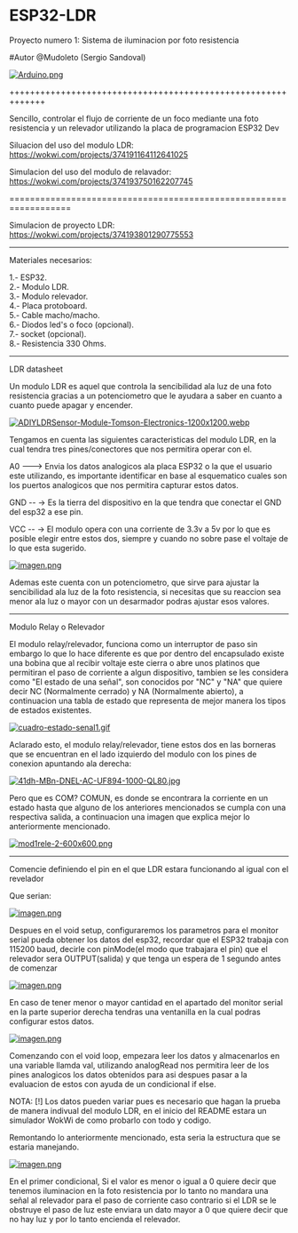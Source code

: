 # ESP32-LDR
Proyecto numero 1: Sistema de iluminacion por foto resistencia

#Autor @Mudoleto (Sergio Sandoval)

[![Arduino.png](https://i.postimg.cc/NMtdfqZb/Arduino.png)](https://postimg.cc/1gWGJTmN)

+++++++++++++++++++++++++++++++++++++++++++++++++++++++++++++

Sencillo, controlar el flujo de corriente de un foco mediante una foto resistencia y un relevador utilizando la placa de programacion ESP32 Dev

Siluacion del uso del modulo LDR: https://wokwi.com/projects/374191164112641025

Simulacion del uso del modulo de relavador: https://wokwi.com/projects/374193750162207745

==================================================================

Simulacion de proyecto LDR: https://wokwi.com/projects/374193801290775553

--------------------------------------------------------------------------------------------------------

Materiales necesarios: 

1.- ESP32.  
2.- Modulo LDR.    
3.- Modulo relevador.   
4.- Placa protoboard.  
5.- Cable macho/macho.  
6.- Diodos led's o foco (opcional).  
7.- socket (opcional).  
8.- Resistencia 330 Ohms.  

--------------------------------------------------------------------------------------------------
LDR datasheet

Un modulo LDR es aquel que controla la sencibilidad ala luz de una foto resistencia gracias a un potenciometro que le ayudara a saber en cuanto a cuanto puede apagar y encender.

[![ADIYLDRSensor-Module-Tomson-Electronics-1200x1200.webp](https://i.postimg.cc/7P2R44bv/ADIYLDRSensor-Module-Tomson-Electronics-1200x1200.webp)](https://postimg.cc/pyPCQgDk)

Tengamos en cuenta las siguientes caracteristicas del modulo LDR, en la cual tendra tres pines/conectores que nos permitira operar con el.

A0 ---> Envia los datos analogicos ala placa ESP32 o la que el usuario este utilizando, es importante identificar en base al esquematico cuales son los puertos analogicos que nos permitira
capturar estos datos.

GND -- -> Es la tierra del dispositivo en la que tendra que conectar el GND del esp32 a ese pin.

VCC -- -> El modulo opera con una corriente de 3.3v a 5v por lo que es posible elegir entre estos dos, siempre y cuando no sobre pase el voltaje de lo que esta sugerido.

[![imagen.png](https://i.postimg.cc/g01KtwVx/imagen.png)](https://postimg.cc/HJ45VkPm)

Ademas este cuenta con un potenciometro, que sirve para ajustar la sencibilidad ala luz de la foto resistencia, si necesitas que su reaccion sea menor ala luz o mayor con un desarmador
podras ajustar esos valores.

--------------------------------------------------------------------------------------------------
Modulo Relay o Relevador

El modulo relay/relevador, funciona como un interruptor de paso sin embargo lo que lo hace diferente es que por dentro del encapsulado existe una bobina que al recibir voltaje este cierra o abre
unos platinos que permitiran el paso de corriente a algun dispositivo, tambien se les considera como "El estado de una señal", son conocidos por "NC" y "NA" que quiere decir NC (Normalmente cerrado) y 
NA (Normalmente abierto), a continuacion una tabla de estado que representa de mejor manera los tipos de estados existentes.

[![cuadro-estado-senal1.gif](https://i.postimg.cc/PxZ0Snwk/cuadro-estado-senal1.gif)](https://postimg.cc/CBhvKt7v)

Aclarado esto, el modulo relay/relevador, tiene estos dos en las borneras que se encuentran en el lado izquierdo del modulo con los pines de conexion apuntando ala derecha:

[![41dh-MBn-DNEL-AC-UF894-1000-QL80.jpg](https://i.postimg.cc/bryLk70g/41dh-MBn-DNEL-AC-UF894-1000-QL80.jpg)](https://postimg.cc/34qgHbc0)

Pero que es COM? COMUN, es donde se encontrara la corriente en un estado hasta que alguno de los anteriores mencionados se cumpla con una respectiva salida, a continuacion una imagen que explica mejor
lo anteriormente mencionado.

[![mod1rele-2-600x600.png](https://i.postimg.cc/BbFD8Nkp/mod1rele-2-600x600.png)](https://postimg.cc/tnX7wdXn)


--------------------------------------------------------------------------------------------------
Comencie definiendo el pin en el que LDR estara funcionando al igual con el revelador

Que serian:

[![imagen.png](https://i.postimg.cc/s2PNW4dV/imagen.png)](https://postimg.cc/94Mb5TQS)

Despues en el void setup, configuraremos los parametros para el monitor serial pueda obtener los datos del esp32, recordar que el ESP32 trabaja con 115200 baud, decirle con pinMode(el modo que trabajara
el pin) que el relevador sera OUTPUT(salida) y que tenga un espera de 1 segundo antes de comenzar

[![imagen.png](https://i.postimg.cc/JnrH7M51/imagen.png)](https://postimg.cc/VShkDyhT)

En caso de tener menor o mayor cantidad en el apartado del monitor serial en la parte superior derecha tendras una ventanilla en la cual podras configurar estos datos.

[![imagen.png](https://i.postimg.cc/cJ6cx7x9/imagen.png)](https://postimg.cc/TyMbQDWg)

Comenzando con el void loop, empezara leer los datos y almacenarlos en una variable llamda val, utilizando analogRead nos permitira leer de los pines analogicos los datos obtenidos para
asi despues pasar a la evaluacion de estos con ayuda de un condicional if else.

NOTA: [!] Los datos pueden variar pues es necesario que hagan la prueba de manera indivual del modulo LDR, en el inicio del README estara un simulador WokWi de como probarlo con todo y codigo.

Remontando lo anteriormente mencionado, esta seria la estructura que se estaria manejando.

[![imagen.png](https://i.postimg.cc/8CKfCxKM/imagen.png)](https://postimg.cc/XZ5YH10Y)

En el primer condicional, Si el valor es menor o igual a 0 quiere decir que tenemos iluminacion en la foto resistencia por lo tanto no mandara una señal al relevador para el paso de corriente
caso contrario si el LDR se le obstruye el paso de luz este enviara un dato mayor a 0 que quiere decir que no hay luz y por lo tanto encienda el relevador.


